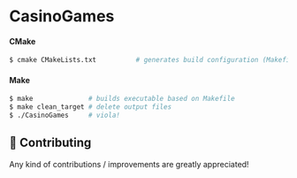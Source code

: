 # CasinoGames


#### CMake
```sh
$ cmake CMakeLists.txt          # generates build configuration (Makefile)
```

#### Make
```sh
$ make              # builds executable based on Makefile
$ make clean_target # delete output files
$ ./CasinoGames     # viola!
```

## 🙌 Contributing
Any kind of contributions / improvements are greatly appreciated!
